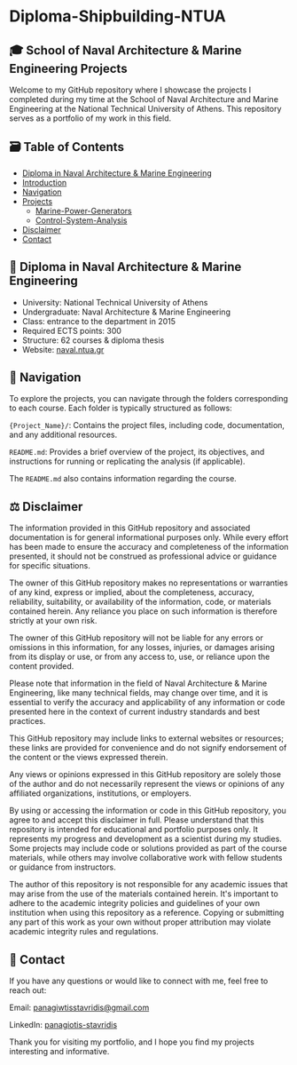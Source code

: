 # Diploma-Shipbuilding-NTUA

## 🎓 School of Naval Architecture & Marine Engineering Projects

Welcome to my GitHub repository where I showcase the projects I completed during my time at the School of Naval Architecture and Marine Engineering at the National Technical University of Athens. This repository serves as a portfolio of my work in this field.

## 🗃️ Table of Contents

- [Diploma in Naval Architecture & Marine Engineering](#diploma-in-naval-architecture-and-marine-engineering)
- [Introduction](#introduction)
- [Navigation](#navigation)
- [Projects](#projects)
  * [Marine-Power-Generators](#marine-power-generators)
  * [Control-System-Analysis](#ontrol-system-analysis)
- [Disclaimer](#disclaimer)
- [Contact](#contact)

## 🚢 Diploma in Naval Architecture & Marine Engineering

- University: National Technical University of Athens
- Undergraduate: Naval Architecture & Marine Engineering
- Class: entrance to the department in 2015
- Required ECTS points: 300
- Structure: 62 courses & diploma thesis
- Website: [naval.ntua.gr](http://www.naval.ntua.gr/)

## 🧭 Navigation

To explore the projects, you can navigate through the folders corresponding to each course. Each folder is typically structured as follows:

```{Project_Name}/```: Contains the project files, including code, documentation, and any additional resources.

```README.md```: Provides a brief overview of the project, its objectives, and instructions for running or replicating the analysis (if applicable).

The ```README.md``` also contains information regarding the course.
 
## ⚖️ Disclaimer

The information provided in this GitHub repository and associated documentation is for general informational purposes only. While every effort has been made to ensure the accuracy and completeness of the information presented, it should not be construed as professional advice or guidance for specific situations.

The owner of this GitHub repository makes no representations or warranties of any kind, express or implied, about the completeness, accuracy, reliability, suitability, or availability of the information, code, or materials contained herein. Any reliance you place on such information is therefore strictly at your own risk.

The owner of this GitHub repository will not be liable for any errors or omissions in this information, for any losses, injuries, or damages arising from its display or use, or from any access to, use, or reliance upon the content provided.

Please note that information in the field of Naval Architecture & Marine Engineering, like many technical fields, may change over time, and it is essential to verify the accuracy and applicability of any information or code presented here in the context of current industry standards and best practices.

This GitHub repository may include links to external websites or resources; these links are provided for convenience and do not signify endorsement of the content or the views expressed therein.

Any views or opinions expressed in this GitHub repository are solely those of the author and do not necessarily represent the views or opinions of any affiliated organizations, institutions, or employers.

By using or accessing the information or code in this GitHub repository, you agree to and accept this disclaimer in full.
Please understand that this repository is intended for educational and portfolio purposes only. It represents my progress and development as a scientist during my studies. Some projects may include code or solutions provided as part of the course materials, while others may involve collaborative work with fellow students or guidance from instructors.

The author of this repository is not responsible for any academic issues that may arise from the use of the materials contained herein. It's important to adhere to the academic integrity policies and guidelines of your own institution when using this repository as a reference. Copying or submitting any part of this work as your own without proper attribution may violate academic integrity rules and regulations.

## 💬 Contact

If you have any questions or would like to connect with me, feel free to reach out:

Email: panagiwtisstavridis@gmail.com

LinkedIn: [panagiotis-stavridis](https://www.linkedin.com/in/panagiotis-stavridis/)

Thank you for visiting my portfolio, and I hope you find my projects interesting and informative.
